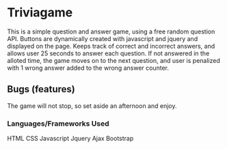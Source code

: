 # Triviagame
This is a simple question and answer game, using a free random question API. Buttons are dynamically created with javascript and jquery and displayed on the page. Keeps track of correct and incorrect answers, and allows user 25 seconds to answer each question. If not answered in the alloted time, the game moves on to the next question, and user is penalized with 1 wrong answer added to the wrong answer counter.

## Bugs (features)
The game will not stop, so set aside an afternoon and enjoy.

### Languages/Frameworks Used
HTML
CSS 
Javascript 
Jquery
Ajax
Bootstrap

